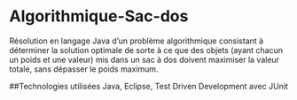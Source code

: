 # Algorithmique-Sac-dos
Résolution en langage Java d’un problème algorithmique consistant à déterminer la solution optimale de sorte à ce que des objets (ayant chacun un poids et une valeur) mis dans un sac à dos doivent maximiser la valeur totale, sans dépasser le poids maximum.

##Technologies utilisées
Java, Eclipse, Test Driven Development avec JUnit
